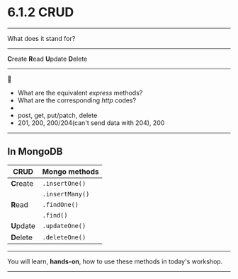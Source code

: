 # 6.1.2 CRUD

---

What does it stand for?

---

**C**reate
**R**ead
**U**pdate
**D**elete



---

🤔

- What are the equivalent _express_ methods?
- What are the corresponding _http_ codes?
-
- post, get, put/patch, delete
- 201, 200, 200/204(can't send data with 204), 200 
---

## In MongoDB

| CRUD       | Mongo methods   |
| ---------- | --------------- |
| **C**reate | `.insertOne()`  |
|            | `.insertMany()` |
| **R**ead   | `.findOne()`    |
|            | `.find()`       |
| **U**pdate | `.updateOne()`  |
| **D**elete | `.deleteOne()`  |

---

You will learn, **hands-on**, how to use these methods in today's workshop.

---
